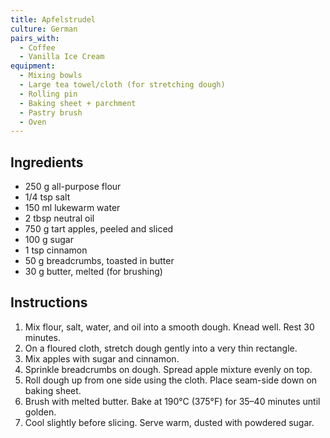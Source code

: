 ```yaml
---
title: Apfelstrudel
culture: German
pairs_with:
  - Coffee
  - Vanilla Ice Cream
equipment:
  - Mixing bowls
  - Large tea towel/cloth (for stretching dough)
  - Rolling pin
  - Baking sheet + parchment
  - Pastry brush
  - Oven
---
```


## Ingredients
- 250 g all-purpose flour
- 1/4 tsp salt
- 150 ml lukewarm water
- 2 tbsp neutral oil
- 750 g tart apples, peeled and sliced
- 100 g sugar
- 1 tsp cinnamon
- 50 g breadcrumbs, toasted in butter
- 30 g butter, melted (for brushing)

## Instructions
1. Mix flour, salt, water, and oil into a smooth dough. Knead well. Rest 30 minutes.
2. On a floured cloth, stretch dough gently into a very thin rectangle.
3. Mix apples with sugar and cinnamon.
4. Sprinkle breadcrumbs on dough. Spread apple mixture evenly on top.
5. Roll dough up from one side using the cloth. Place seam-side down on baking sheet.
6. Brush with melted butter. Bake at 190°C (375°F) for 35–40 minutes until golden.
7. Cool slightly before slicing. Serve warm, dusted with powdered sugar.

